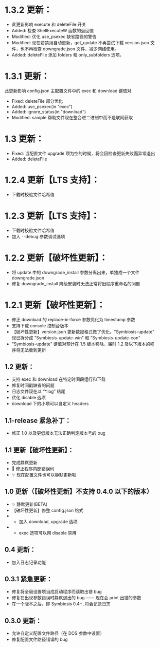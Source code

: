 # 1.3.2 更新：
- 此更新影响 execute 和 deleteFile 开关
- Added: 检查 ShellExecuteW 函数的返回值
- Modified: 优化 use_psexec 缺省路径的警告
- Modified: 现在若禁用自动更新，get_update 不再尝试下载 version.json 文件，也不再检查 downgrade.json 文件，减少网络使用。
- Added: deleteFile 添加 folders 和 only_subfolders 选项。

# 1.3.1 更新：
此更新影响 config.json 主配置文件中的 exec 和 download 键值对
- Fixed: deleteFile 部分优化
- Added: use_psexec(in "exec")
- Added: ignore_status(in "download")
- Modified: sample 帮助文件现在整合进二进制中而不是联网获取

# 1.3 更新：
- Fixed: 当配置文件 upgrade 项为空的时候，将会因检查更新失败而异常退出
- Added: deleteFile

# 1.2.4 更新【LTS 支持】：
- 下载时校验文件哈希值

# 1.2.3 更新【LTS 支持】：
- 下载时校验文件哈希值
- 加入 --debug 参数调试选项

# 1.2.2 更新【破坏性更新】：
- 将 update 中的 downgrade_install 参数分离出来，单独成一个文件 downgrade.json
- 修复 downgrade_install 降级安装时无法正常将旧程序重命名的问题

# 1.2.1 更新【破坏性更新】：
- 修正 download 的 replace-in-force 参数优化为 timestamp 参数
- 支持下载 console 控制台版本
- 【破坏性更新】version.json 更新数据格式做了优化，"Symbiosis-update" 现已拆分成 "Symbiosis-update-win" 和 "Symbiosis-update-con"
- "Symbiosis-update" 键值对预计在 1.5 版本移除，届时 1.2 及以下版本的程序将无法收到更新

## 1.2 更新：
- 支持 exec 和 download 在特定时间段运行和下载
- 修复时间戳缺省的问题
- 日志文件现在以 “*.log” 结尾
- 优化 disable 选项
- download 下的小项可以自定义 headers

## 1.1-release 紧急补丁：
- 修正 1.0 以及更低版本无法正确判定版本号的 bug

## 1.1 更新【破坏性更新】：
- 完成静默更新
- :art: 修正程序内部错误码
- :sparkles: 现在配置文件也可以静默更新啦

## 1.0 更新（【破坏性更新】不支持 0.4.0 以下的版本）
- :sparkles: 静默更新(BETA)
- 【破坏性更新】修整 config.json 格式
- - 加入 download, upgrade 选项
- - exec 选项可以用 disable 禁用

## 0.4 更新：
- 加入日志记录功能

## 0.3.1 紧急更新：
- 修复将全局设置项当成启动程序而读取出错 bug
- 修复在出现参数错误时静默退出的 bug —— 现在会 print 出错的参数
- 在一个版本之后，即 Symbiosis 0.4+, 将会记录日志

## 0.3.0 更新：
- 允许自定义配置文件路径（在 DOS 参数中设置）
- 修复配置文件路径错误的 bug
